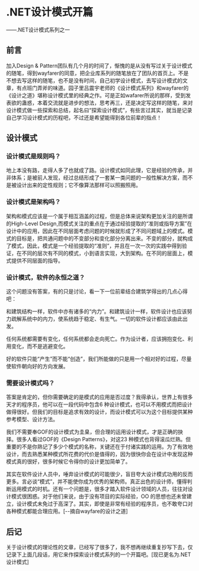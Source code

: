 # .NET设计模式开篇

——.NET设计模式系列之一

## 前言

加入Design & Pattern团队有几个月的时间了，惭愧的是从没有写过关于设计模式的随笔，得到wayfarer的同意，把企业库系列的随笔放在了团队的首页上。不是不想去写这样的随笔，也不是没有时间，自己初学设计模式，去写设计模式的文章，有点班门弄斧的味道。园子里吕震宇老师的《设计模式系列》和wayfarer的《设计之道》堪称设计模式里的经典之作。可是正如wafarer所说的那样，受到发表欲的蛊惑，本着交流就是进步的想法，思考再三，还是决定写这样的随笔，来对设计模式做一些探索和总结，起名曰“探索设计模式”，有些言过其实，就当是记录自己学习设计模式的历程吧，不过还是希望能得到各位前辈的指点！

## 设计模式

### 设计模式是规则吗？

地上本没有路，走得人多了也就成了路。设计模式如同此理，它是经验的传承，并非体系；是被前人发现，经过总结形成了一套某一类问题的一般性解决方案，而不是被设计出来的定性规则；它不像算法那样可以照搬照用。

### 设计模式是架构吗？

架构和模式应该是一个属于相互涵盖的过程，但是总体来说架构更加关注的是所谓的High-Level Design,而模式关注的重点在于通过经验提取的“准则或指导方案”在设计中的应用，因此在不同层面考虑问题的时候就形成了不同问题域上的模式。模式的目标是，把共通问题中的不变部分和变化部分分离出来。不变的部分，就构成了模式，因此，模式是一个经验提取的“准则”，并且在一次一次的实践中得到验证，在不同的层次有不同的模式，小到语言实现，大到架构。在不同的层面上，模式提供不同层面的指导。

### 设计模式，软件的永恒之道？

这个问题没有答案，有的只是讨论，看一下一位前辈结合建筑学得出的几点心得吧：

和建筑结构一样，软件中亦有诸多的“内力”。和建筑设计一样，软件设计也应该努力疏解系统中的内力，使系统趋于稳定、有生气。一切的软件设计都应该由此出发。

任何系统都需要有变化，任何系统都会走向死亡。作为设计者，应该拥抱变化、利用变化，而不是逃避变化。

好的软件只能“产生”而不能“创造”，我们所能做的只是用一个相对好的过程，尽量使软件朝向好的方向发展。

### 需要设计模式吗？

答案是肯定的，但你需要确定的是模式的应用是否过度？我得承认，世界上有很多天才的程序员，他可以在一段代码中包含6 种设计模式，也可以不用模式而把设计做得很好。但我们的目标是追求有效的设计，而设计模式可以为这个目标提供某种参考模型、设计方法。

我们不需要奉GOF的设计模式为圭臬，但合理的运用设计模式，才是正确的抉择。很多人看过GOF的《Design Patterns》，对这23 种模式也背得滚瓜烂熟。但重要的不是你熟记了多少个模式的名称，关键还在于付诸实践的运用。为了有效地设计，而去熟悉某种模式所花费的代价是值得的，因为很快你会在设计中发现这种模式真的很好，很多时候它令得你的设计更加简单了。

其实在软件设计人员中，唾弃设计模式的可能很少，盲目夸大设计模式功用的反而更多。言必谈“模式”，并不能使你成为优秀的架构师。真正出色的设计师，懂得判断运用模式的时机。还有一个问题是，很多才踏入软件设计领域的人员，往往对设计模式很困惑。对于他们来说，由于没有项目的实际经验，OO 的思想也还未曾建立，设计模式未免过于高深了。其实，即使是非常有经验的程序员，也不敢夸口对各种模式都能合理应用。[--摘自wayfare的设计之道]


## 后记

关于设计模式的理论性的文章，已经写了很多了，我不想再继续重复抄写下去，仅记录下上面几段话，用它来作探索设计模式系列的一个开篇吧。[现已更名为.NET设计模式]
